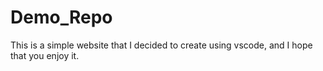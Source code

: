 # Demo_Repo
This is a simple website that I decided to create using vscode, and I hope that you enjoy it.
